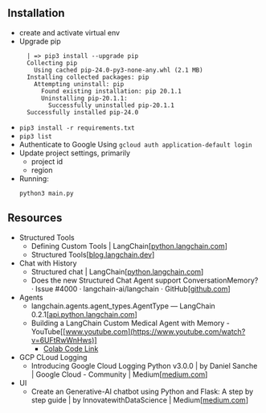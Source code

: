 

## Installation
* create and activate virtual env
* Upgrade pip
  ```
	| => pip3 install --upgrade pip
	Collecting pip
	  Using cached pip-24.0-py3-none-any.whl (2.1 MB)
	Installing collected packages: pip
	  Attempting uninstall: pip
	    Found existing installation: pip 20.1.1
	    Uninstalling pip-20.1.1:
	      Successfully uninstalled pip-20.1.1
	Successfully installed pip-24.0  
  ```  
* ```pip3 install -r requirements.txt```  
* ```pip3 list```
* Authenticate to Google Using ```gcloud auth application-default login```
* Update project settings, primarily
  * project id
  * region
* Running:
  ```
  python3 main.py
  ```


## Resources
* Structured Tools
  - Defining Custom Tools | LangChain[[python.langchain.com](https://python.langchain.com/v0.1/docs/modules/tools/custom_tools/)]
  - Structured Tools[[blog.langchain.dev](https://blog.langchain.dev/structured-tools/)]
* Chat with History
  - Structured chat | LangChain[[python.langchain.com](https://python.langchain.com/v0.1/docs/modules/agents/agent_types/structured_chat/#adding-in-memory)]
  - Does the new Structured Chat Agent support ConversationMemory? · Issue #4000 · langchain-ai/langchain · GitHub[[github.com](https://github.com/langchain-ai/langchain/issues/4000)]
* Agents
  - langchain.agents.agent_types.AgentType — LangChain 0.2.1[[api.python.langchain.com](https://api.python.langchain.com/en/latest/agents/langchain.agents.agent_types.AgentType.html)]
  - Building a LangChain Custom Medical Agent with Memory - YouTube[[www.youtube.com](https://www.youtube.com/watch?v=6UFtRwWnHws)]
    - [Colab Code Link](https://colab.research.google.com/drive/1ipuSd6Jnl9KMF39LbA1n6FDDx5HBntZd?usp=sharing)
* GCP CLoud Logging
  - Introducing Google Cloud Logging Python v3.0.0 | by Daniel Sanche | Google Cloud - Community | Medium[[medium.com](https://medium.com/google-cloud/introducing-google-cloud-logging-python-v3-0-0-4c548663bab4)]
* UI
  - Create an Generative-AI chatbot using Python and Flask: A step by step guide | by InnovatewithDataScience | Medium[[medium.com](https://medium.com/@mailsushmita.m/create-an-generative-ai-chatbot-using-python-and-flask-a-step-by-step-guide-ea39439cf9ed)]
